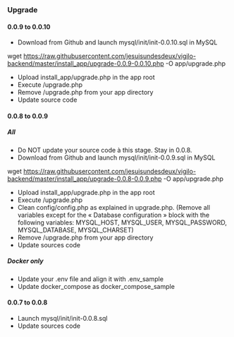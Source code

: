 ### Upgrade

#### 0.0.9 to 0.0.10

* Download from Github and launch mysql/init/init-0.0.10.sql in MySQL

wget https://raw.githubusercontent.com/jesuisundesdeux/vigilo-backend/master/install_app/upgrade-0.0.9-0.0.10.php -O app/upgrade.php

* Upload install_app/upgrade.php in the app root
* Execute /upgrade.php
* Remove /upgrade.php from your app directory
* Update source code


#### 0.0.8 to 0.0.9

##### All

* Do NOT update your source code à this stage. Stay in 0.0.8.
* Download from Github and launch mysql/init/init-0.0.9.sql in MySQL

wget https://raw.githubusercontent.com/jesuisundesdeux/vigilo-backend/master/install_app/upgrade-0.0.8-0.0.9.php -O app/upgrade.php

* Upload install_app/upgrade.php in the app root
* Execute /upgrade.php
* Clean config/config.php as explained in upgrade.php. (Remove all variables except for the « Database configuration » block with the following variables: MYSQL_HOST, MYSQL_USER, MYSQL_PASSWORD, MYSQL_DATABASE, MYSQL_CHARSET)
* Remove /upgrade.php from your app directory
* Update sources code

##### Docker only

* Update your .env file and align it with .env_sample
* Update docker_compose as docker_compose_sample

#### 0.0.7 to 0.0.8

* Launch mysql/init/init-0.0.8.sql
* Update sources code


